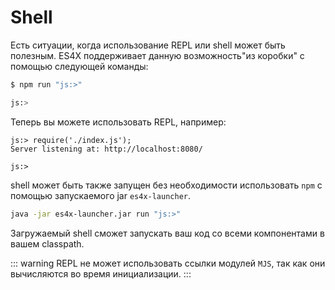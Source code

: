 # Shell

Есть ситуации, когда использование REPL или shell может быть полезным. ES4X поддерживает данную возможность"из коробки"
с помощью следующей команды:

```bash
$ npm run "js:>"

js:>
```

Теперь вы можете использовать REPL, например:

```
js:> require('./index.js');
Server listening at: http://localhost:8080/

js:>
```

shell может быть также запущен без необходимости использовать `npm` с помощью запускаемого jar `es4x-launcher`.

```bash
java -jar es4x-launcher.jar run "js:>"
```

Загружаемый shell сможет запускать ваш код со всеми компонентами в вашем classpath.

::: warning
REPL не может использовать ссылки модулей `MJS`, так как они вычисляются во время инициализации.
:::
